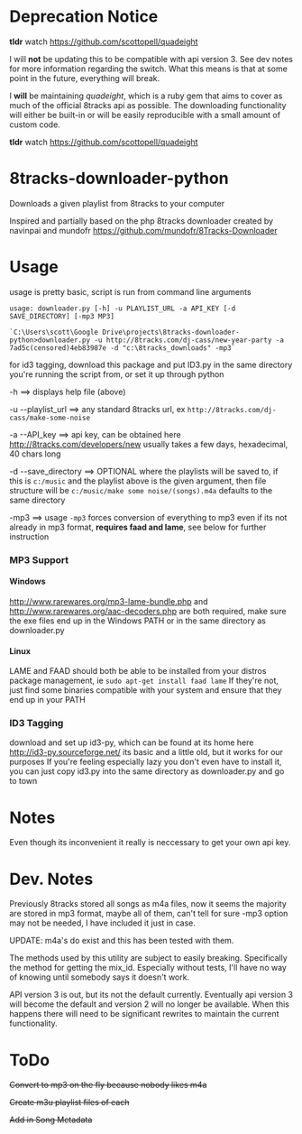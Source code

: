 Deprecation Notice
==================

__tldr__ watch https://github.com/scottopell/quadeight

I will __not__ be updating this to be compatible with api version 3. See dev notes for more information regarding the switch.
What this means is that at some point in the future, everything will break.

I __will__ be maintaining _quadeight_, which is a ruby gem that aims to cover as much of the official 8tracks api as possible.
The downloading functionality will either be built-in or will be easily reproducible with a small amount of custom code.

__tldr__ watch https://github.com/scottopell/quadeight

8tracks-downloader-python
=========================

Downloads a given playlist from 8tracks to your computer

Inspired and partially based on the php 8tracks downloader created by navinpai and mundofr
https://github.com/mundofr/8Tracks-Downloader


Usage
=====
usage is pretty basic, script is run from command line arguments

    usage: downloader.py [-h] -u PLAYLIST_URL -a API_KEY [-d SAVE_DIRECTORY] [-mp3 MP3]

    `C:\Users\scott\Google Drive\projects\8tracks-downloader-python>downloader.py -u http://8tracks.com/dj-cass/new-year-party -a 7ad5c(censored)4eb83987e -d "c:\8tracks_downloads" -mp3`



for id3 tagging, download this package and put ID3.py in the same directory you're running the script from, or set it up through python


-h        ==>           displays help file (above)

-u --playlist_url ==>   any standard 8tracks url, ex `http://8tracks.com/dj-cass/make-some-noise`

-a --API_key       ==> api key, can be obtained here http://8tracks.com/developers/new  usually takes a few days, hexadecimal, 40 chars long

-d --save_directory ==> OPTIONAL  where the playlists will be saved to, if this is `c:/music` and the playlist above is the given
                     argument, then file structure will be `c:/music/make some noise/(songs).m4a`  defaults
                     to the same directory

-mp3 ==>  usage `-mp3` forces conversion of everything to mp3 even if its not already in mp3 format, **requires faad and lame**, see below for further instruction

### MP3 Support ###
#### Windows ####
 http://www.rarewares.org/mp3-lame-bundle.php and http://www.rarewares.org/aac-decoders.php are both required, make sure the exe files end up in the Windows PATH or in the same directory as downloader.py
#### Linux  ####
 LAME and FAAD should both be able to be installed from your distros package management, ie `sudo apt-get install faad lame`
 If they're not, just find some binaries compatible with your system and ensure that they end up in your PATH

### ID3 Tagging ###
download and set up id3-py, which can be found at its home here http://id3-py.sourceforge.net/
its basic and a little old, but it works for our purposes
If you're feeling especially lazy you don't even have to install it, you can just copy id3.py into the same directory as downloader.py and go to town

Notes
=====
Even though its inconvenient it really is neccessary to get your own api key.

Dev. Notes
==========
Previously 8tracks stored all songs as m4a files, now it seems the majority are stored in mp3 format, maybe all of them, can't tell for sure -mp3 option may not be needed, I have included it just in case.

UPDATE: m4a's do exist and this has been tested with them.

The methods used by this utility are subject to easily breaking.
Specifically the method for getting the mix_id. Especially without tests, I'll have no way of knowing until somebody says it doesn't work.


API version 3 is out, but its not the default currently.
Eventually api version 3 will become the default and version 2 will no longer be available.
When this happens there will need to be significant rewrites to maintain the current functionality.



ToDo
====
~~Convert to mp3 on the fly because nobody likes m4a~~

~~Create m3u playlist files of each~~

~~Add in Song Metadata~~
